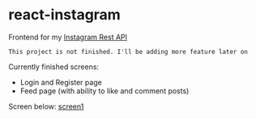 # react-instagram

Frontend for my [Instagram Rest API](https://github.com/konradgalczynski07/instagram-api-clone) 

`This project is not finished. I'll be adding more feature later on`

Currently finished screens:
- Login and Register page
- Feed page (with ability to like and comment posts) 

Screen below:
[screen1](https://scontent-frt3-1.xx.fbcdn.net/v/t1.15752-0/p480x480/58444489_2344227809141002_4665293532473327616_n.png?_nc_cat=100&_nc_ht=scontent-frt3-1.xx&oh=5d57624bb08139f2cbf59f2ca5bd4ad8&oe=5D403CBD)
